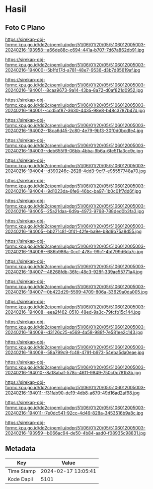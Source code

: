 # Hasil

## Foto C Plano

https://sirekap-obj-formc.kpu.go.id/dd2c/pemilu/pdpr/51/06/01/20/05/5106012005003-20240216-193958--a66de88c-c694-441a-b707-7d67a862db91.jpg

https://sirekap-obj-formc.kpu.go.id/dd2c/pemilu/pdpr/51/06/01/20/05/5106012005003-20240216-194000--5b1fd17d-a781-48e7-9536-d3b7d85619af.jpg

https://sirekap-obj-formc.kpu.go.id/dd2c/pemilu/pdpr/51/06/01/20/05/5106012005003-20240216-194001--8caa9673-9a14-43ba-8a72-d0af821d0952.jpg

https://sirekap-obj-formc.kpu.go.id/dd2c/pemilu/pdpr/51/06/01/20/05/5106012005003-20240216-194001--ccd5af87-3630-4435-98e8-b48c3787b47d.jpg

https://sirekap-obj-formc.kpu.go.id/dd2c/pemilu/pdpr/51/06/01/20/05/5106012005003-20240216-194002--18ca6d45-2c80-4e79-9bf3-30f0d0bcdfe4.jpg

https://sirekap-obj-formc.kpu.go.id/dd2c/pemilu/pdpr/51/06/01/20/05/5106012005003-20240216-194003--deb655f9-06bb-4bba-9b6a-6fe511a3cc9c.jpg

https://sirekap-obj-formc.kpu.go.id/dd2c/pemilu/pdpr/51/06/01/20/05/5106012005003-20240216-194004--d390246c-2628-4dd3-9cf7-e95557748a70.jpg

https://sirekap-obj-formc.kpu.go.id/dd2c/pemilu/pdpr/51/06/01/20/05/5106012005003-20240216-194004--9d1023da-6fe6-46bc-ba97-1b0c01f7dd6f.jpg

https://sirekap-obj-formc.kpu.go.id/dd2c/pemilu/pdpr/51/06/01/20/05/5106012005003-20240216-194005--25a21daa-6d9a-4973-9768-788ded0b3fa3.jpg

https://sirekap-obj-formc.kpu.go.id/dd2c/pemilu/pdpr/51/06/01/20/05/5106012005003-20240216-194005--bb271c81-0f41-42fe-ba9e-b8d9b75a8d55.jpg

https://sirekap-obj-formc.kpu.go.id/dd2c/pemilu/pdpr/51/06/01/20/05/5106012005003-20240216-194006--686b986a-0ccf-478c-99c1-4bf799d6da7c.jpg

https://sirekap-obj-formc.kpu.go.id/dd2c/pemilu/pdpr/51/06/01/20/05/5106012005003-20240216-194007--48268fdb-36fc-48c3-928f-339ae55771a4.jpg

https://sirekap-obj-formc.kpu.go.id/dd2c/pemilu/pdpr/51/06/01/20/05/5106012005003-20240216-194007--0b422d29-5599-4709-806a-33629a0da005.jpg

https://sirekap-obj-formc.kpu.go.id/dd2c/pemilu/pdpr/51/06/01/20/05/5106012005003-20240216-194008--eea2f462-0510-48ed-9a3c-79fcfb15c144.jpg

https://sirekap-obj-formc.kpu.go.id/dd2c/pemilu/pdpr/51/06/01/20/05/5106012005003-20240216-194009--d3126c25-e569-4a58-988f-7e581ee2c143.jpg

https://sirekap-obj-formc.kpu.go.id/dd2c/pemilu/pdpr/51/06/01/20/05/5106012005003-20240216-194009--58a799c9-fc48-4791-b973-54eba5da0eae.jpg

https://sirekap-obj-formc.kpu.go.id/dd2c/pemilu/pdpr/51/06/01/20/05/5106012005003-20240216-194010--8a18abaf-578c-4611-9849-750c0c781b3b.jpg

https://sirekap-obj-formc.kpu.go.id/dd2c/pemilu/pdpr/51/06/01/20/05/5106012005003-20240216-194011--f31fab90-de19-4db8-a670-49d16ad2af98.jpg

https://sirekap-obj-formc.kpu.go.id/dd2c/pemilu/pdpr/51/06/01/20/05/5106012005003-20240216-194011--7e0dc541-92cc-4d46-828a-3453516b9a8c.jpg

https://sirekap-obj-formc.kpu.go.id/dd2c/pemilu/pdpr/51/06/01/20/05/5106012005003-20240216-193959--b066ac94-de50-4b84-aad0-f08935c98831.jpg


## Metadata

| Key        | Value               |
| ---------- | ------------------- |
| Time Stamp | 2024-02-17 13:05:41 |
| Kode Dapil | 5101                |



